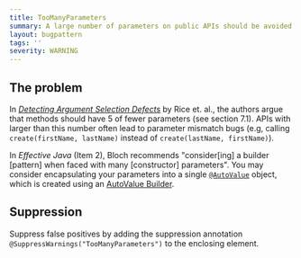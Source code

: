 ```yaml
---
title: TooManyParameters
summary: A large number of parameters on public APIs should be avoided.
layout: bugpattern
tags: ''
severity: WARNING
---
```


<!--
*** AUTO-GENERATED, DO NOT MODIFY ***
To make changes, edit the @BugPattern annotation or the explanation in docs/bugpattern.
-->


## The problem
In
[*Detecting Argument Selection Defects*](https://static.googleusercontent.com/media/research.google.com/en//pubs/archive/46317.pdf)
by Rice et. al., the authors argue that methods should have 5 of fewer
parameters (see section 7.1). APIs with larger than this number often lead to
parameter mismatch bugs (e.g, calling `create(firstName, lastName)` instead of
`create(lastName, firstName)`).

In *Effective Java* (Item 2), Bloch recommends "consider[ing] a builder
[pattern] when faced with many [constructor] parameters". You may consider
encapsulating your parameters into a single
[`@AutoValue`](https://github.com/google/auto/tree/master/value) object, which
is created using an
[AutoValue Builder](https://github.com/google/auto/blob/master/value/userguide/builders.md).

## Suppression
Suppress false positives by adding the suppression annotation `@SuppressWarnings("TooManyParameters")` to the enclosing element.
